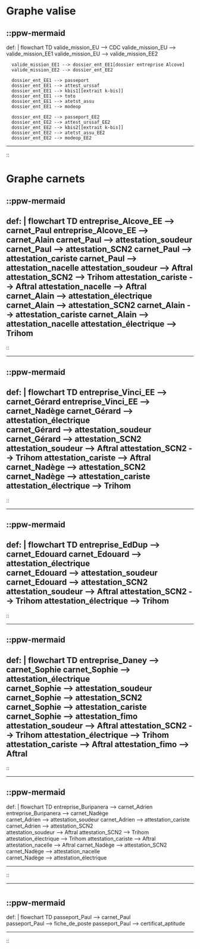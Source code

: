 # Graphe valise


::ppw-mermaid
---
def: |
    flowchart TD
      valide_mission_EU --> CDC
      valide_mission_EU --> valide_mission_EE1
      valide_mission_EU --> valide_mission_EE2

      valide_mission_EE1 --> dossier_ent_EE1[dossier entreprise Alcove]
      valide_mission_EE2 --> dossier_ent_EE2

      dossier_ent_EE1 --> passeport
      dossier_ent_EE1 --> attest_urssaf
      dossier_ent_EE1 --> kbis1[[extrait k-bis]]
      dossier_ent_EE1 --> toto
      dossier_ent_EE1 --> atetst_assu
      dossier_ent_EE1 --> modeop

      dossier_ent_EE2 --> passeport_EE2
      dossier_ent_EE2 --> attest_urssaf_EE2
      dossier_ent_EE2 --> kbis2[[extrait k-bis]]
      dossier_ent_EE2 --> atetst_assu_EE2
      dossier_ent_EE2 --> modeop_EE2
---
::

# Graphe carnets
::ppw-mermaid
---
def: |
    flowchart TD
    entreprise_Alcove_EE --> carnet_Paul
    entreprise_Alcove_EE --> carnet_Alain
    carnet_Paul --> attestation_soudeur
    carnet_Paul --> attestation_SCN2
    carnet_Paul --> attestation_cariste
    carnet_Paul --> attestation_nacelle
    attestation_soudeur --> Aftral
    attestation_SCN2 --> Trihom
    attestation_cariste --> Aftral
    attestation_nacelle --> Aftral
    carnet_Alain --> attestation_électrique
    carnet_Alain --> attestation_SCN2
    carnet_Alain --> attestation_cariste
    carnet_Alain --> attestation_nacelle
    attestation_électrique --> Trihom
---
:: 

-------------------------------------------------

::ppw-mermaid
---
def: |
    flowchart TD
    entreprise_Vinci_EE --> carnet_Gérard
    entreprise_Vinci_EE --> carnet_Nadège
    carnet_Gérard --> attestation_électrique    
    carnet_Gérard --> attestation_soudeur
    carnet_Gérard --> attestation_SCN2
    attestation_soudeur --> Aftral
    attestation_SCN2 --> Trihom
    attestation_cariste --> Aftral
    carnet_Nadège --> attestation_SCN2
    carnet_Nadège --> attestation_cariste
    attestation_électrique --> Trihom
---
:: 

--------------------------------------------------

::ppw-mermaid
---
def: |
    flowchart TD
    entreprise_EdDup --> carnet_Edouard
    carnet_Edouard --> attestation_électrique    
    carnet_Edouard --> attestation_soudeur
    carnet_Edouard --> attestation_SCN2
    attestation_soudeur --> Aftral
    attestation_SCN2 --> Trihom
    attestation_électrique --> Trihom
---
::

--------------------------------------------------

::ppw-mermaid
---
def: |
    flowchart TD
    entreprise_Daney --> carnet_Sophie
    carnet_Sophie --> attestation_électrique    
    carnet_Sophie --> attestation_soudeur
    carnet_Sophie --> attestation_SCN2
    carnet_Sophie --> attestation_cariste
    carnet_Sophie --> attestation_fimo        
    attestation_soudeur --> Aftral
    attestation_SCN2 --> Trihom
    attestation_électrique --> Trihom
    attestation_cariste --> Aftral
    attestation_fimo --> Aftral
---
::

--------------------------------------------------

::ppw-mermaid
---
def: |
    flowchart TD
    entreprise_Buripanera --> carnet_Adrien
    entreprise_Buripanera --> carnet_Nadège   
    carnet_Adrien --> attestation_soudeur
    carnet_Adrien --> attestation_cariste 
    carnet_Adrien --> attestation_SCN2          
    attestation_soudeur --> Aftral
    attestation_SCN2 --> Trihom
    attestation_électrique --> Trihom
    attestation_cariste --> Aftral
    attestation_nacelle --> Aftral
    carnet_Nadège --> attestation_SCN2
    carnet_Nadège --> attestation_nacelle      
    carnet_Nadège --> attestation_électrique


---
::

---------------------------------------------------

#
::ppw-mermaid
---
def: |
    flowchart TD
    passeport_Paul --> carnet_Paul  
    passeport_Paul --> fiche_de_poste
    passeport_Paul --> certificat_aptitude

---
::























